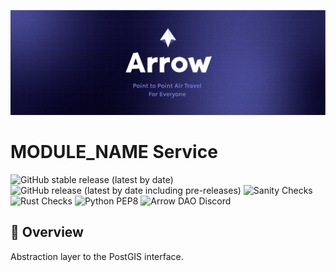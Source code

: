 ![Arrow Banner](https://github.com/Arrow-air/.github/raw/main/profile/assets/arrow_v2_twitter-banner_neu.png)

# MODULE_NAME Service

![GitHub stable release (latest by date)](https://img.shields.io/github/v/release/Arrow-air/svc-gis?sort=semver&color=green)
![GitHub release (latest by date including pre-releases)](https://img.shields.io/github/v/release/Arrow-air/svc-gis?include_prereleases)
![Sanity Checks](https://github.com/arrow-air/svc-gis/actions/workflows/sanity_checks.yml/badge.svg?branch=main)
![Rust Checks](https://github.com/arrow-air/svc-gis/actions/workflows/rust_ci.yml/badge.svg?branch=main)
![Python PEP8](https://github.com/arrow-air/svc-gis/actions/workflows/python_ci.yml/badge.svg?branch=main)
![Arrow DAO
Discord](https://img.shields.io/discord/853833144037277726?style=plastic)

## :telescope: Overview

Abstraction layer to the PostGIS interface.

